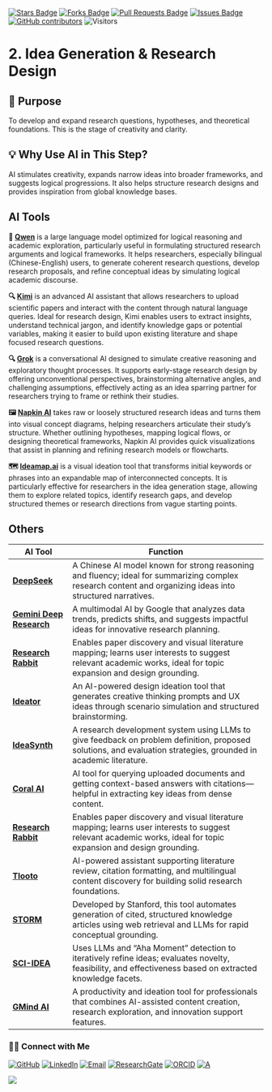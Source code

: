 <a href="https://github.com/drshahizan/short-course/stargazers"><img src="https://img.shields.io/github/stars/drshahizan/short-course" alt="Stars Badge"/></a>
<a href="https://github.com/drshahizan/short-course/network/members"><img src="https://img.shields.io/github/forks/drshahizan/short-course" alt="Forks Badge"/></a>
<a href="https://github.com/drshahizan/short-course/pulls"><img src="https://img.shields.io/github/issues-pr/drshahizan/short-course" alt="Pull Requests Badge"/></a>
<a href="https://github.com/drshahizan/short-course"><img src="https://img.shields.io/github/issues/drshahizan/short-course" alt="Issues Badge"/></a>
<a href="https://github.com/drshahizan/short-course/graphs/contributors"><img alt="GitHub contributors" src="https://img.shields.io/github/contributors/drshahizan/short-course?color=2b9348"></a>
![Visitors](https://api.visitorbadge.io/api/visitors?path=https%3A%2F%2Fgithub.com%2Fdrshahizan%2Fshort-course&labelColor=%23d9e3f0&countColor=%23697689&style=flat)

# 2. Idea Generation & Research Design

## 🔸 Purpose
To develop and expand research questions, hypotheses, and theoretical foundations. This is the stage of creativity and clarity.

## 💡 Why Use AI in This Step?
AI stimulates creativity, expands narrow ideas into broader frameworks, and suggests logical progressions. It also helps structure research designs and provides inspiration from global knowledge bases.

## AI Tools

**🧮 [Qwen](./ai/qwen.md)** is a large language model optimized for logical reasoning and academic exploration, particularly useful in formulating structured research arguments and logical frameworks. It helps researchers, especially bilingual (Chinese-English) users, to generate coherent research questions, develop research proposals, and refine conceptual ideas by simulating logical academic discourse.

**🔍 [Kimi](./ai/kimi.md)** is an advanced AI assistant that allows researchers to upload scientific papers and interact with the content through natural language queries. Ideal for research design, Kimi enables users to extract insights, understand technical jargon, and identify knowledge gaps or potential variables, making it easier to build upon existing literature and shape focused research questions.

**🔍 [Grok](./ai/grok.md)** is a conversational AI designed to simulate creative reasoning and exploratory thought processes. It supports early-stage research design by offering unconventional perspectives, brainstorming alternative angles, and challenging assumptions, effectively acting as an idea sparring partner for researchers trying to frame or rethink their studies.

**🖼️ [Napkin AI](./ai/napkin.md)** takes raw or loosely structured research ideas and turns them into visual concept diagrams, helping researchers articulate their study’s structure. Whether outlining hypotheses, mapping logical flows, or designing theoretical frameworks, Napkin AI provides quick visualizations that assist in planning and refining research models or flowcharts.

**🗺️ [Ideamap.ai](./ai/ideamap.md)** is a visual ideation tool that transforms initial keywords or phrases into an expandable map of interconnected concepts. It is particularly effective for researchers in the idea generation stage, allowing them to explore related topics, identify research gaps, and develop structured themes or research directions from vague starting points.

## Others
| AI Tool                                                                                                      | Function |
| ---------------------------------------------------------------------------------------------------------------- | ---------------------------------------------------------------------------------------------------------------------------------------------------------------- |
| [**DeepSeek**](https://www.tomsguide.com/ai/i-use-deepseek-every-day-7-prompts-i-cant-live-without)              | A Chinese AI model known for strong reasoning and fluency; ideal for summarizing complex research content and organizing ideas into structured narratives.       |
| [**Gemini Deep Research**](https://inspireip.com/top-ai-idea-generation-software-to-elevate-innovation/)         | A multimodal AI by Google that analyzes data trends, predicts shifts, and suggests impactful ideas for innovative research planning.                             |
| [**Research Rabbit**](https://www.researchrabbit.ai/)                                                            | Enables paper discovery and visual literature mapping; learns user interests to suggest relevant academic works, ideal for topic expansion and design grounding. |
| [**Ideator**](https://adamfard.com/blog/ai-design-ideation-tools)                                                | An AI-powered design ideation tool that generates creative thinking prompts and UX ideas through scenario simulation and structured brainstorming.               |
| [**IdeaSynth**](https://arxiv.org/abs/2410.04025)                                                                | A research development system using LLMs to give feedback on problem definition, proposed solutions, and evaluation strategies, grounded in academic literature. |
| [**Coral AI**](https://www.reddit.com/r/PhD/comments/1av0qof/part_2_these_are_the_ai_tools_that_have_helped_me/) | AI tool for querying uploaded documents and getting context-based answers with citations—helpful in extracting key ideas from dense content.                     |
| [**Research Rabbit**](https://www.researchrabbit.ai/)                                                            | Enables paper discovery and visual literature mapping; learns user interests to suggest relevant academic works, ideal for topic expansion and design grounding. |
| [**Tlooto**](https://en.wikipedia.org/wiki/Tlooto)                                                               | AI-powered assistant supporting literature review, citation formatting, and multilingual content discovery for building solid research foundations.              |
| [**STORM**](https://en.wikipedia.org/wiki/STORM_%28AI_Tool%29)                                                   | Developed by Stanford, this tool automates generation of cited, structured knowledge articles using web retrieval and LLMs for rapid conceptual grounding.       |
| [**SCI-IDEA**](https://arxiv.org/abs/2503.19257)                                                                 | Uses LLMs and “Aha Moment” detection to iteratively refine ideas; evaluates novelty, feasibility, and effectiveness based on extracted knowledge facets.         |
| [**GMind AI**](https://en.wikipedia.org/wiki/GMind_AI)                                                           | A productivity and ideation tool for professionals that combines AI-assisted content creation, research exploration, and innovation support features.            |


### 🙌🏻 Connect with Me
<p align="left">
    <a href="https://github.com/drshahizan" target="_blank"><img alt="GitHub" src="https://img.shields.io/badge/-@drshahizan-181717?style=flat-square&logo=GitHub&logoColor=white"></a>
    <a href="https://www.linkedin.com/in/drshahizan" target="_blank"><img alt="LinkedIn" src="https://img.shields.io/badge/-drshahizan-blue?style=flat-square&logo=Linkedin&logoColor=white&link=https://www.linkedin.com/in/drshahizan/"></a>
    <a href="mailto:shahizan@utm.my" target="_blank"><img alt="Email" src="https://img.shields.io/badge/-shahizan@utm.my-c14438?style=flat-square&logo=Gmail&logoColor=white&link=mailto:shahizan@utm.my.com"></a>
    <a href="https://www.researchgate.net/profile/Mohd-Othman-28" target="_blank"><img alt="ResearchGate" src="https://img.shields.io/badge/-ResearchGate-00CCBB?style=flat-square&logo=ResearchGate&logoColor=white"></a>
    <a href="https://orcid.org/0000-0003-4261-1873" target="_blank"><img alt="ORCID" src="https://img.shields.io/badge/-ORCID-A6CE39?style=flat-square&logo=ORCID&logoColor=white"></a> 
 <a href="https://visitorbadge.io/status?path=https%3A%2F%2Fgithub.com%2Fdrshahizan" target="_blank"><img alt="A" src="https://api.visitorbadge.io/api/visitors?path=https%3A%2F%2Fgithub.com%2Fdrshahizan&labelColor=%23697689&countColor=%23555555&style=plastic"></a>
 
![](https://hit.yhype.me/github/profile?user_id=81284918)
</p>
